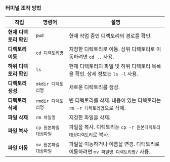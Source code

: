 ### 터미널 조작 방법

| **작업**                | **명령어**                                | **설명**                                  |
|-----------------------|-----------------------------------------|------------------------------------------|
| **현재 디렉토리 확인** | `pwd`                                   | 현재 작업 중인 디렉토리의 경로를 확인.      |
| **디렉토리 이동**      | `cd 디렉토리명`                          | 지정한 디렉토리로 이동. 상위 디렉토리로 이동하려면 `cd ..` 사용. |
| **하위 디렉토리 확인** | `ls`                                    | 현재 디렉토리의 파일 및 하위 디렉토리 목록을 확인. 상세 정보는 `ls -l` 사용. |
| **디렉토리 생성**      | `mkdir 디렉토리명`                       | 새로운 디렉토리를 생성.                   |
| **디렉토리 삭제**      | `rmdir 디렉토리명`                       | 빈 디렉토리를 삭제. 내용이 있는 디렉토리는 `rm -r 디렉토리명`으로 삭제. |
| **파일 삭제**         | `rm 파일명`                             | 지정한 파일을 삭제.                      |
| **파일 복사**         | `cp 원본파일 대상파일`                  | 파일을 복사. 디렉토리는 `cp -r 원본디렉토리 대상디렉토리`로 복사. |
| **파일 이동**         | `mv 원본파일 대상파일`                  | 파일을 이동하거나 이름을 변경. 디렉토리로 이동하려면 `mv 파일명 디렉토리명/` 사용. |
